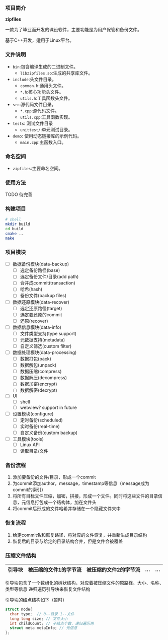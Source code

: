 ### 项目简介

**zipfiles**

一款为了毕业而开发的课设软件，主要功能是为用户保管和备份文件。

基于C++开发，适用于Linux平台。

### 文件说明

- `bin`:包含编译生成的二进制文件。
  - `libzipfiles.so`:生成的共享库文件。
- `include`:头文件目录。
  - `common.h`:通用头文件。
  - `*.h`:核心功能头文件。
  - `utils.h`:工具函数头文件。
- `src`:源代码文件目录。
  - `*.cpp`:源代码文件。
  - `utils.cpp`:工具函数实现。
- `tests`: 测试文件目录
  - `unittest/`:单元测试目录。
- `demo`: 使用动态链接库的示例代码。
  - `main.cpp`:主函数入口。

### 命名空间

- `zipfiles`:主要命名空间。

### 使用方法

TODO 待完善

### 构建项目

```sh
# shell
mkdir build
cd build
cmake ..
make
```

### 项目模块

- [ ] 数据备份模块(data-backup)
  - [ ] 选定备份路径(base)
  - [ ] 选定备份文件/目录(add path)
  - [ ] 合并成commit(transaction)
  - [ ] 哈希(hash)
  - [ ] 备份文件(backup files)
- [ ] 数据还原模块(data-recover)
  - [ ] 选定还原路径(target)
  - [ ] 选定要还原的commit
  - [ ] 还原(recover)
- [ ] 数据信息模块(data-info)
  - [ ] 文件类型支持(type support)
  - [ ] 元数据支持(metadata)
  - [ ] 自定义筛选(custom filter)
- [ ] 数据处理模块(data-processing)
  - [ ] 数据打包(pack)
  - [ ] 数据解包(unpack)
  - [ ] 数据压缩(compress)
  - [ ] 数据解压(decompress)
  - [ ] 数据加密(encrypt)
  - [ ] 数据解密(decrypt)
- [ ] UI
  - [ ] shell
  - [ ] webview? support in future
- [ ] 设置模块(configure)
  - [ ] 定时备份(scheduled)
  - [ ] 实时备份(real-time)
  - [ ] 自定义备份(custom backup)
- [ ] 工具模块(tools)
  - [ ] Linux API
  - [ ] 读取目录/文件

### 备份流程

1. 添加要备份的文件/目录，形成一个commit
2. 为commit添加author，message，timestamp等信息（message成为commit的索引）
3. 将所有目标文件压缩，加密，拼接，形成一个文件。同时将这些文件的目录信息，元信息打包成一个结构体，加在文件头
4. 将commit后形成的文件哈希并存储在一个隐藏文件夹中

### 恢复流程

1. 给定commit名和恢复路径，将对应的文件恢复，并重新生成目录结构
2. 恢复后的目录与给定的目录结构合并，但是文件会被覆盖

### 压缩文件结构

| 引导块 | 被压缩的文件1的字节流 | 被压缩的文件2的字节流 | …   | …   |
| ------ | --------------------- | --------------------- | --- | --- |

引导块包含了一个数组化的树状结构，对应着被压缩文件的原路径、大小、名称、类型等信息
递归遍历引导块来恢复文件结构

引导块的结点结构如下（暂时）
```c
struct node{
  char type;  // 0--目录 1--文件
  long long size; // 文件大小
  int childCount; // 子结点个数，递归遍历用
  struct meta metaInfo; // 元信息
};
```